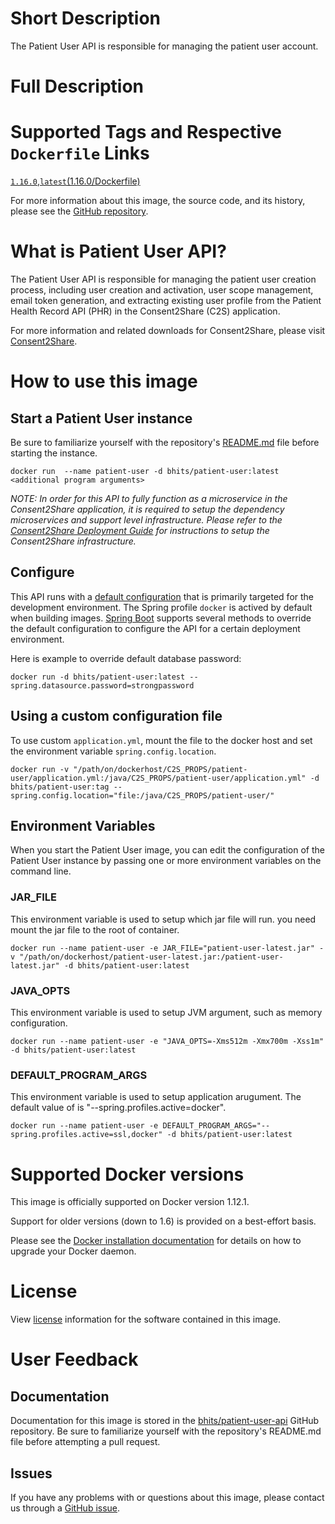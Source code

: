 # Short Description
The Patient User API is responsible for managing the patient user account.

# Full Description

# Supported Tags and Respective `Dockerfile` Links

[`1.16.0`](https://github.com/bhits/patient-user-api/blob/master/patient-user/src/main/docker/Dockerfile),[`latest`](https://github.com/bhits/patient-user-api/blob/master/patient-user/src/main/docker/Dockerfile)[(1.16.0/Dockerfile)](https://github.com/bhits/patient-user-api/blob/master/patient-user/src/main/docker/Dockerfile)

For more information about this image, the source code, and its history, please see the [GitHub repository](https://github.com/bhits/patient-user-api).

# What is Patient User API?

The Patient User API is responsible for managing the patient user creation process, including user creation and activation, user scope management, email token generation, and extracting existing user profile from the Patient Health Record API (PHR) in the Consent2Share (C2S) application.

For more information and related downloads for Consent2Share, please visit [Consent2Share](https://bhits.github.io/consent2share/).
# How to use this image


## Start a Patient User instance

Be sure to familiarize yourself with the repository's [README.md](https://github.com/bhits/patient-user-api) file before starting the instance.

`docker run  --name patient-user -d bhits/patient-user:latest <additional program arguments>`

*NOTE: In order for this API to fully function as a microservice in the Consent2Share application, it is required to setup the dependency microservices and support level infrastructure. Please refer to the [Consent2Share Deployment Guide]() for instructions to setup the Consent2Share infrastructure.*


## Configure

This API runs with a [default configuration](https://github.com/bhits/patient-user-api/blob/master/patient-user/src/main/resources/application.yml) that is primarily targeted for the development environment.  The Spring profile `docker` is actived by default when building images. [Spring Boot](https://projects.spring.io/spring-boot/) supports several methods to override the default configuration to configure the API for a certain deployment environment. 

Here is example to override default database password:

`docker run -d bhits/patient-user:latest --spring.datasource.password=strongpassword`

## Using a custom configuration file

To use custom `application.yml`, mount the file to the docker host and set the environment variable `spring.config.location`.

`docker run -v "/path/on/dockerhost/C2S_PROPS/patient-user/application.yml:/java/C2S_PROPS/patient-user/application.yml" -d bhits/patient-user:tag --spring.config.location="file:/java/C2S_PROPS/patient-user/"`

## Environment Variables

When you start the Patient User image, you can edit the configuration of the Patient User instance by passing one or more environment variables on the command line. 

### JAR_FILE

This environment variable is used to setup which jar file will run. you need mount the jar file to the root of container.

`docker run --name patient-user -e JAR_FILE="patient-user-latest.jar" -v "/path/on/dockerhost/patient-user-latest.jar:/patient-user-latest.jar" -d bhits/patient-user:latest`

### JAVA_OPTS 

This environment variable is used to setup JVM argument, such as memory configuration.

`docker run --name patient-user -e "JAVA_OPTS=-Xms512m -Xmx700m -Xss1m" -d bhits/patient-user:latest`

### DEFAULT_PROGRAM_ARGS 

This environment variable is used to setup application arugument. The default value of is "--spring.profiles.active=docker".

`docker run --name patient-user -e DEFAULT_PROGRAM_ARGS="--spring.profiles.active=ssl,docker" -d bhits/patient-user:latest`

# Supported Docker versions

This image is officially supported on Docker version 1.12.1.

Support for older versions (down to 1.6) is provided on a best-effort basis.

Please see the [Docker installation documentation](https://docs.docker.com/engine/installation/) for details on how to upgrade your Docker daemon.

# License

View [license]() information for the software contained in this image.

# User Feedback

## Documentation 

Documentation for this image is stored in the [bhits/patient-user-api](https://github.com/bhits/patient-user-api) GitHub repository. Be sure to familiarize yourself with the repository's README.md file before attempting a pull request.

## Issues

If you have any problems with or questions about this image, please contact us through a [GitHub issue](https://github.com/bhits/patient-user-api/issues).